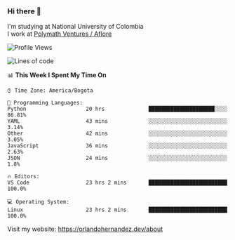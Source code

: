 ### Hi there 👋


<!--**AR4Z/AR4Z** is a ✨ _special_ ✨ repository because its `README.md` (this file) appears on your GitHub profile.

Here are some ideas to get you started:-->
I'm studying at National University of Colombia
<br>
I work at <a href="https://www.aflore.co/">Polymath Ventures / Aflore</a>
<br>

<!--START_SECTION:waka-->
![Profile Views](http://img.shields.io/badge/Profile%20Views-0-blue)

![Lines of code](https://img.shields.io/badge/From%20Hello%20World%20I%27ve%20Written-3.3%20million%20lines%20of%20code-blue)

📊 **This Week I Spent My Time On** 

```text
⌚︎ Time Zone: America/Bogota

💬 Programming Languages: 
Python                   20 hrs              █████████████████████░░░░   86.81% 
YAML                     43 mins             ░░░░░░░░░░░░░░░░░░░░░░░░░   3.14% 
Other                    42 mins             ░░░░░░░░░░░░░░░░░░░░░░░░░   3.05% 
JavaScript               36 mins             ░░░░░░░░░░░░░░░░░░░░░░░░░   2.63% 
JSON                     24 mins             ░░░░░░░░░░░░░░░░░░░░░░░░░   1.8%

🔥 Editors: 
VS Code                  23 hrs 2 mins       █████████████████████████   100.0%

💻 Operating System: 
Linux                    23 hrs 2 mins       █████████████████████████   100.0%

```


<!--END_SECTION:waka-->


Visit my website: https://orlandohernandez.dev/about

